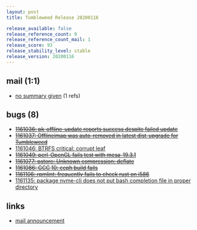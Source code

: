 ```yaml
---
layout: post
title: Tumbleweed Release 20200116

release_available: false
release_reference_count: 9
release_reference_count_mail: 1
release_score: 93
release_stability_level: stable
release_version: 20200116
---
```


## mail (1:1)

- [no summary given](https://lists.opensuse.org/archives/list/factory@lists.opensuse.org/thread/T6GPDGX4FHIW45CZPSIYFJMAUHYPWLPT) (1 refs)

## bugs (8)

<!--more-->

- ~~[1161036: pk-offline-update reports success despite failed update](https://bugzilla.opensuse.org/show_bug.cgi?id=1161036)~~
- ~~[1161037: Offlineimap was auto-removed in latest dist-upgrade for Tumbleweed](https://bugzilla.opensuse.org/show_bug.cgi?id=1161037)~~
- [1161046: BTRFS critical: corrupt leaf](https://bugzilla.opensuse.org/show_bug.cgi?id=1161046)
- ~~[1161049: perl-OpenGL fails test with mesa-19.3.1](https://bugzilla.opensuse.org/show_bug.cgi?id=1161049)~~
- ~~[1161077: pstore: Unknown compression: deflate](https://bugzilla.opensuse.org/show_bug.cgi?id=1161077)~~
- ~~[1161086: GCC 10: ceph build fails](https://bugzilla.opensuse.org/show_bug.cgi?id=1161086)~~
- ~~[1161106: rpmlint: frequently fails to check rust on i586](https://bugzilla.opensuse.org/show_bug.cgi?id=1161106)~~
- [1161135: package nvme-cli does not put bash completion file in proper directory](https://bugzilla.opensuse.org/show_bug.cgi?id=1161135)



## links

- [mail announcement](https://lists.opensuse.org/archives/list/factory@lists.opensuse.org/thread/T6GPDGX4FHIW45CZPSIYFJMAUHYPWLPT)
